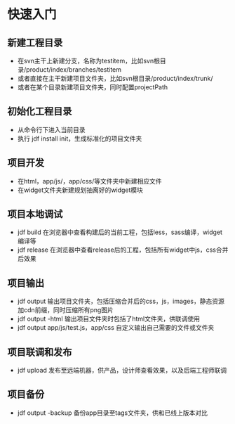 # 快速入门

## 新建工程目录
* 在svn主干上新建分支，名称为testitem，比如svn根目录/product/index/branches/testitem
* 或者直接在主干新建项目文件夹，比如svn根目录/product/index/trunk/
* 或者在某个目录新建项目文件夹，同时配置projectPath

## 初始化工程目录
* 从命令行下进入当前目录
* 执行 jdf install init，生成标准化的项目文件夹

## 项目开发
* 在html，app/js/，app/css/等文件夹中新建相应文件
* 在widget文件夹新建规划抽离好的widget模块

## 项目本地调试
* jdf build 在浏览器中查看构建后的当前工程，包括less，sass编译，widget编译等
* jdf release 在浏览器中查看release后的工程，包括所有widget中js，css合并后效果

## 项目输出
* jdf output 输出项目文件夹，包括压缩合并后的css，js，images，静态资源加cdn前缀，同时压缩所有png图片
* jdf output -html 输出项目文件夹时包括了html文件夹，供联调使用
* jdf output app/js/test.js，app/css 自定义输出自己需要的文件或文件夹

## 项目联调和发布
* jdf upload 发布至远端机器，供产品，设计师查看效果，以及后端工程师联调
	
## 项目备份
* jdf output -backup 备份app目录至tags文件夹，供和已线上版本对比
